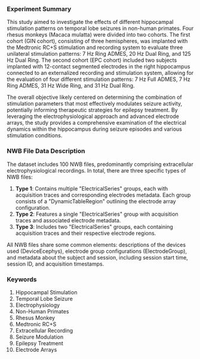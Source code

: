 ### Experiment Summary

This study aimed to investigate the effects of different hippocampal stimulation patterns on temporal lobe seizures in non-human primates. Four rhesus monkeys (Macaca mulatta) were divided into two cohorts. The first cohort (GIN cohort), consisting of three hemispheres, was implanted with the Medtronic RC+S stimulation and recording system to evaluate three unilateral stimulation patterns: 7 Hz Ring ADMES, 20 Hz Dual Ring, and 125 Hz Dual Ring. The second cohort (EPC cohort) included two subjects implanted with 12-contact segmented electrodes in the right hippocampus connected to an externalized recording and stimulation system, allowing for the evaluation of four different stimulation patterns: 7 Hz Full ADMES, 7 Hz Ring ADMES, 31 Hz Wide Ring, and 31 Hz Dual Ring.

The overall objective likely centered on determining the combination of stimulation parameters that most effectively modulates seizure activity, potentially informing therapeutic strategies for epilepsy treatment. By leveraging the electrophysiological approach and advanced electrode arrays, the study provides a comprehensive examination of the electrical dynamics within the hippocampus during seizure episodes and various stimulation conditions.

### NWB File Data Description

The dataset includes 100 NWB files, predominantly comprising extracellular electrophysiological recordings. In total, there are three specific types of NWB files:

1. **Type 1**: Contains multiple "ElectricalSeries" groups, each with acquisition traces and corresponding electrodes metadata. Each group consists of a "DynamicTableRegion" outlining the electrode array configuration.
2. **Type 2**: Features a single "ElectricalSeries" group with acquisition traces and associated electrode metadata.
3. **Type 3**: Includes two "ElectricalSeries" groups, each containing acquisition traces and their respective electrode regions.

All NWB files share some common elements: descriptions of the devices used (DeviceEcephys), electrode group configurations (ElectrodeGroup), and metadata about the subject and session, including session start time, session ID, and acquisition timestamps.

### Keywords

1. Hippocampal Stimulation
2. Temporal Lobe Seizure
3. Electrophysiology
4. Non-Human Primates
5. Rhesus Monkey
6. Medtronic RC+S
7. Extracellular Recording
8. Seizure Modulation
9. Epilepsy Treatment
10. Electrode Arrays